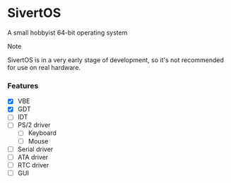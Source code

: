 # SivertOS
A small hobbyist 64-bit operating system

> [!NOTE]
> SivertOS is in a very early stage of development, so it's not recommended for use on real hardware.

### Features
- [X] VBE
- [X] GDT
- [ ] IDT
- [ ] PS/2 driver
    - [ ] Keyboard
    - [ ] Mouse
- [ ] Serial driver
- [ ] ATA driver
- [ ] RTC driver
- [ ] GUI
